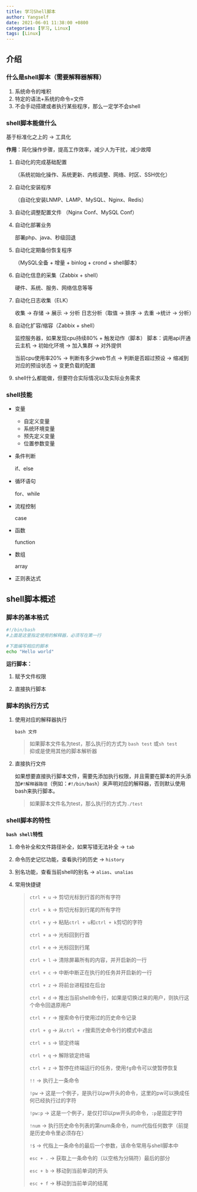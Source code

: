 ```yaml
---
title: 学习Shell脚本
author: Yangself
date: 2021-06-01 11:38:00 +0800
categories: [学习, Linux]
tags: [Linux]
---
```

## 介绍

### 什么是shell脚本（需要解释器解释）

1. 系统命令的堆积
2. 特定的语法+系统的命令=文件
3. 不会手动搭建或者执行某些程序，那么一定学不会shell

### shell脚本能做什么

基于标准化之上的 -> 工具化

**作用**：简化操作步骤，提高工作效率，减少人为干扰，减少故障

1. 自动化的完成基础配置

    （系统初始化操作、系统更新、内核调整、网络、时区、SSH优化）
2. 自动化安装程序

    （自动化安装LNMP、LAMP、MySQL、Nginx、Redis）
3. 自动化调整配置文件
    （Nginx Conf、MySQL Conf）
4. 自动化部署业务

    部署php、java、秒级回退
5. 自动化定期备份恢复程序

    （MySQL全备 + 增量 + binlog + crond + shell脚本）
6. 自动化信息的采集（Zabbix + shell）

    硬件、系统、服务、网络信息等等
7. 自动化日志收集（ELK）

    收集 -> 存储 -> 展示 -> 分析
    日志分析（取值 -> 排序 -> 去重 ->统计 -> 分析）
8. 自动化扩容/缩容（Zabbix + shell）

    监控服务器，如果发现cpu持续80% + 触发动作（脚本）
    脚本：调用api开通云主机 -> 初始化环境 -> 加入集群 -> 对外提供

    当前cpu使用率20% -> 判断有多少web节点 -> 判断是否超过预设 -> 缩减到对应的预设状态 -> 变更负载的配置
9. shell什么都能做，但要符合实际情况以及实际业务需求

### shell技能

- 变量
  - 自定义变量
  - 系统环境变量
  - 预先定义变量
  - 位置参数变量

- 条件判断

    if、else

- 循环语句

    for、while

- 流程控制

    case

- 函数

    function

- 数组

    array

- 正则表达式

## shell脚本概述

### 脚本的基本格式

```bash
#!/bin/bash
#上面是这里指定使用的解释器，必须写在第一行

#下面编写相应的脚本
echo "Hello world"
```

**运行脚本：**

1. 赋予文件权限

2. 直接执行脚本

### 脚本的执行方式

1. 使用对应的解释器执行

    `bash 文件`
    > 如果脚本文件名为test，那么执行的方式为
`bash test`
    或`sh test`    
    > 抑或是使用其他的脚本解析器

2. 直接执行文件

    如果想要直接执行脚本文件，需要先添加执行权限，并且需要在脚本的开头添加`#!解释器路径`（例如：`#!/bin/bash`）来声明对应的解释器，否则默认使用bash来执行脚本。

    > 如果脚本文件名为test，那么执行的方式为`./test`

### shell脚本的特性

**`bash shell`特性**

1. 命令补全和文件路径补全，如果写错无法补全 -> `tab`

2. 命令历史记忆功能，查看执行的历史 -> `history`

3. 别名功能，查看当前shell的别名 -> `alias`、`unalias`

4. 常用快捷键

    > `ctrl + u` -> 剪切光标到行首的所有字符
    >
    > `ctrl + k` -> 剪切光标到行尾的所有字符
    >
    > `ctrl + y` -> 粘贴`ctrl + u`和`ctrl + k`剪切的字符
    >
    > `ctrl + a` -> 光标回到行首
    >
    > `ctrl + e` -> 光标回到行尾
    >
    > `ctrl + l` -> 清除屏幕所有的内容，并开启新的一行
    >
    > `ctrl + c` -> 中断中断正在执行的任务并开启新的一行
    >
    > `ctrl + z` -> 将前台进程挂在后台
    >
    > `ctrl + d` -> 推出当前shell命令行，如果是切换过来的用户，则执行这个命令回退原用户
    >
    > `ctrl + r` -> 搜索命令行使用过的历史命令记录
    >
    > `ctrl + g` -> 从`ctrl + r`搜索历史命令行的模式中退出
    >
    > `ctrl + s` -> 锁定终端
    >
    > `ctrl + q` -> 解除锁定终端
    >
    > `ctrl + z` -> 暂停在终端运行的任务，使用`fg`命令可以使暂停恢复
    >
    > `!!` -> 执行上一条命令
    >
    > `!pw` -> 这是一个例子，是执行以pw开头的命令，这里的pw可以换成任何已经执行过的字符
    >
    > `!pw:p` -> 这是一个例子，是仅打印以pw开头的命令，`:p`是固定字符
    >
    > `!num` -> 执行历史命令列表的第num条命令，num代指任何数字（前提是历史命令里必须存在）
    >
    > `!$` -> 代指上一条命令的最后一个参数，该命令常用与shell脚本中
    >
    > `esc + .` -> 获取上一条命令的（以空格为分隔符）最后的部分
    >
    > `esc + b` -> 移动到当前单词的开头
    >
    > `esc + f` -> 移动到当前单词的结尾